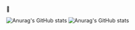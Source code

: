 👋

![Anurag's GitHub stats](https://github-readme-stats.vercel.app/api?username=fkolender&hide=contribs,prs,issues,stars)
![Anurag's GitHub stats](https://github-readme-stats.vercel.app/api?username=anuraghazra&show_icons=true)
